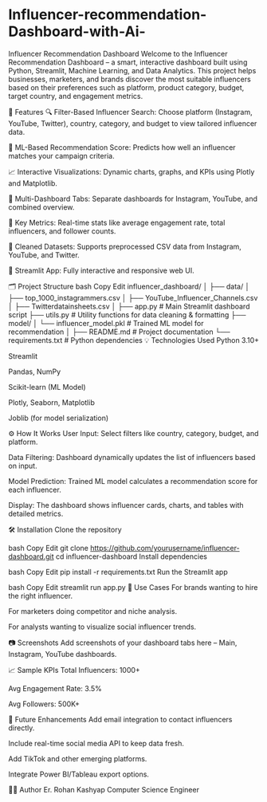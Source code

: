 # Influencer-recommendation-Dashboard-with-Ai-

 Influencer Recommendation Dashboard
Welcome to the Influencer Recommendation Dashboard – a smart, interactive dashboard built using Python, Streamlit, Machine Learning, and Data Analytics. This project helps businesses, marketers, and brands discover the most suitable influencers based on their preferences such as platform, product category, budget, target country, and engagement metrics.

🚀 Features
🔍 Filter-Based Influencer Search: Choose platform (Instagram, YouTube, Twitter), country, category, and budget to view tailored influencer data.

🤖 ML-Based Recommendation Score: Predicts how well an influencer matches your campaign criteria.

📈 Interactive Visualizations: Dynamic charts, graphs, and KPIs using Plotly and Matplotlib.

🧠 Multi-Dashboard Tabs: Separate dashboards for Instagram, YouTube, and combined overview.

🧮 Key Metrics: Real-time stats like average engagement rate, total influencers, and follower counts.

📁 Cleaned Datasets: Supports preprocessed CSV data from Instagram, YouTube, and Twitter.

🧰 Streamlit App: Fully interactive and responsive web UI.

🗂️ Project Structure
bash
Copy
Edit
influencer_dashboard/
│
├── data/
│   ├── top_1000_instagrammers.csv
│   ├── YouTube_Influencer_Channels.csv
│   ├── Twitterdatainsheets.csv
│
├── app.py                  # Main Streamlit dashboard script
├── utils.py                # Utility functions for data cleaning & formatting
├── model/
│   └── influencer_model.pkl # Trained ML model for recommendation
│
├── README.md               # Project documentation
└── requirements.txt        # Python dependencies
💡 Technologies Used
Python 3.10+

Streamlit

Pandas, NumPy

Scikit-learn (ML Model)

Plotly, Seaborn, Matplotlib

Joblib (for model serialization)

⚙️ How It Works
User Input: Select filters like country, category, budget, and platform.

Data Filtering: Dashboard dynamically updates the list of influencers based on input.

Model Prediction: Trained ML model calculates a recommendation score for each influencer.

Display: The dashboard shows influencer cards, charts, and tables with detailed metrics.

🛠️ Installation
Clone the repository

bash
Copy
Edit
git clone https://github.com/yourusername/influencer-dashboard.git
cd influencer-dashboard
Install dependencies

bash
Copy
Edit
pip install -r requirements.txt
Run the Streamlit app

bash
Copy
Edit
streamlit run app.py
📌 Use Cases
For brands wanting to hire the right influencer.

For marketers doing competitor and niche analysis.

For analysts wanting to visualize social influencer trends.

📷 Screenshots
Add screenshots of your dashboard tabs here – Main, Instagram, YouTube dashboards.

📈 Sample KPIs
Total Influencers: 1000+

Avg Engagement Rate: 3.5%

Avg Followers: 500K+

📓 Future Enhancements
Add email integration to contact influencers directly.

Include real-time social media API to keep data fresh.

Add TikTok and other emerging platforms.

Integrate Power BI/Tableau export options.

🙋‍♂️ Author
Er. Rohan Kashyap
Computer Science Engineer
